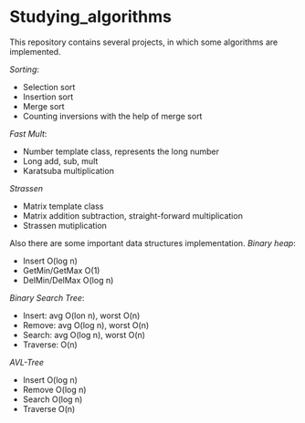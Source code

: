 # Studying_algorithms
This repository contains several projects, in which some algorithms are implemented.

*Sorting*:
* Selection sort
* Insertion sort
* Merge sort
* Counting inversions with the help of merge sort

*Fast Mult*:
* Number template class, represents the long number
* Long add, sub, mult
* Karatsuba multiplication

*Strassen*
* Matrix template class
* Matrix addition subtraction, straight-forward multiplication
* Strassen mutiplication

Also there are some important data structures implementation.
*Binary heap*:
* Insert O(log n)
* GetMin/GetMax O(1)
* DelMin/DelMax O(log n)

*Binary Search Tree*:
* Insert: avg O(lon n), worst O(n)
* Remove: avg O(log n), worst O(n)
* Search: avg O(log n), worst O(n)
* Traverse: O(n)

*AVL-Tree*
* Insert O(log n)
* Remove O(log n)
* Search O(log n)
* Traverse O(n)

